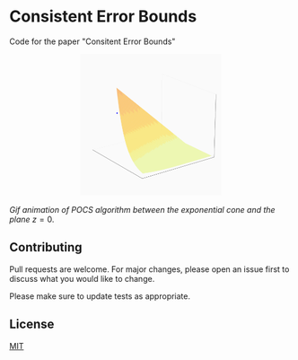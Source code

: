 # Consistent Error Bounds
Code for the paper "Consitent Error Bounds"

<p align="center">
<img src="https://github.com/ozekri/projection/blob/main/POCS_Exponential_cone_0.gif" width=50% height=50% alt>
</p>

<em>Gif animation of POCS algorithm between the exponential cone and the plane </em> $z=0$.

## Contributing

Pull requests are welcome. For major changes, please open an issue first
to discuss what you would like to change.

Please make sure to update tests as appropriate.

## License

[MIT](https://github.com/ozekri/ConsistentErrorBounds/blob/main/LICENSE)
